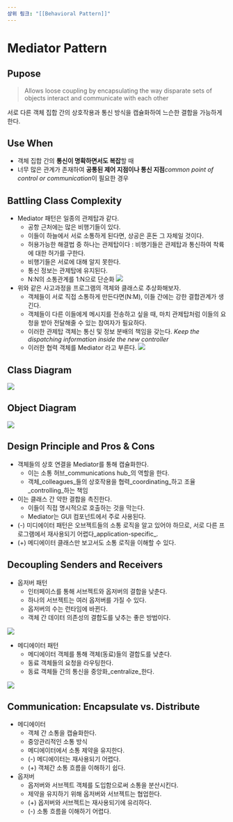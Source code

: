 ```yaml
---
상위 링크: "[[Behavioral Pattern]]"
---
```

# Mediator Pattern
## Pupose
> Allows loose coupling by encapsulating the way disparate sets of objects interact and communicate with each other

서로 다른 객체 집합 간의 상호작용과 통신 방식을 캡슐화하여 느슨한 결합을 가능하게 한다.
## Use When
- 객체 집합 간의 **통신이 명확하면서도 복잡**할 때
- 너무 많은 관계가 존재하여 **공통된 제어 지점이나 통신 지점***common point of control or communication*이 필요한 경우

## Battling Class Complexity
- Mediator 패턴은 일종의 관제탑과 같다.
	- 공항 근처에는 많은 비행기들이 있다.
    - 이들이 하늘에서 서로 소통하게 된다면, 상공은 혼돈 그 자체일 것이다.
    - 허용가능한 해결법 중 하나는 관제탑이다 : 비행기들은 관제탑과 통신하여 착륙에 대한 허가를 구한다.
    - 비행기들은 서로에 대해 알지 못한다.
    - 통신 정보는 관제탑에 유지된다.
    - N:N의 소통관계를 1:N으로 단순화
![](https://i.imgur.com/HmAsAdd.png)
- 위와 같은 사고과정을 프로그램의 객체와 클래스로 추상화해보자.
    - 객체들이 서로 직접 소통하게 만든다면(N:M), 이들 간에는 강한 결합관계가 생긴다.
    - 객체들이 다른 이들에게 메시지를 전송하고 싶을 때, 마치 관제탑처럼 이들의 요청을 받아 전달해줄 수 있는 참여자가 필요하다.
    - 이러한 관제탑 객체는 통신 및 정보 분배의 책임을 갖는다. _Keep the dispatching information inside the new controller_
    - 이러한 협력 객체를 Mediator 라고 부른다.
![](https://i.imgur.com/wGtJvKG.png)

## Class Diagram
![](https://i.imgur.com/HJPscd9.png)

## Object Diagram
![](https://i.imgur.com/FM9rn6C.png)

## Design Principle and Pros & Cons
- 객체들의 상호 연결을 Mediator를 통해 캡슐화한다.
    - 이는 소통 허브_communications hub_의 역할을 한다.
    - 객체_colleagues_들의 상호작용을 협력_coordinating_하고 조율_controlling_하는 책임
- 이는 클래스 간 약한 결합을 촉진한다.
    - 이들이 직접 명시적으로 호출하는 것을 막는다.
    - Mediator는 GUI 컴포넌트에서 주로 사용된다.
- (-) 미디에이터 패턴은 오브젝트들의 소통 로직을 알고 있어야 하므로, 서로 다른 프로그램에서 재사용되기 어렵다_application-specific_.
- (+) 메디에이터 클래스만 보고서도 소통 로직을 이해할 수 있다.

## Decoupling Senders and Receivers
- 옵저버 패턴
    - 인터페이스를 통해 서브젝트와 옵저버의 결합을 낮춘다.
    - 하나의 서브젝트는 여러 옵저버를 가질 수 있다.
    - 옵저버의 수는 런타임에 바뀐다.
    - 객체 간 데이터 의존성의 결합도를 낮추는 좋은 방법이다.

![](https://i.imgur.com/ynGujSW.png)

- 메디에이터 패턴
    - 메디에이터 객체를 통해 객체(동료)들의 결합도를 낮춘다.
    - 동료 객체들의 요청을 라우팅한다.
    - 동료 객체들 간의 통신을 중앙화_centralize_한다.

![](https://i.imgur.com/qb0W9fi.png)

## Communication: Encapsulate vs. Distribute
- 메디에이터
    - 객체 간 소통을 캡슐화한다.
    - 중앙관리적인 소통 방식
    - 메디에이터에서 소통 제약을 유지한다.
    - (-) 메디에이터는 재사용되기 어렵다.
    - (+) 객체간 소통 흐름을 이해하기 쉽다.
- 옵저버
    - 옵저버와 서브젝트 객체를 도입함으로써 소통을 분산시킨다.
    - 제약을 유지하기 위해 옵저버와 서브젝트는 협업한다.
    - (+) 옵저버와 서브젝트는 재사용되기에 유리하다.
    - (-) 소통 흐름을 이해하기 어렵다.